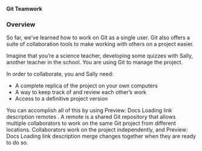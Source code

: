 
**Git Teamwork**

### Overview

So far, we’ve learned how to work on Git as a single user. Git also offers a suite of collaboration tools to make working with others on a project easier.

Imagine that you’re a science teacher, developing some quizzes with Sally, another teacher in the school. You are using Git to manage the project.

In order to collaborate, you and Sally need:

- A complete replica of the project on your own computers
- A way to keep track of and review each other’s work
- Access to a definitive project version

You can accomplish all of this by using 
Preview: Docs Loading link description
remotes
. A remote is a shared Git repository that allows multiple collaborators to work on the same Git project from different locations. Collaborators work on the project independently, and 
Preview: Docs Loading link description
merge
 changes together when they are ready to do so.
